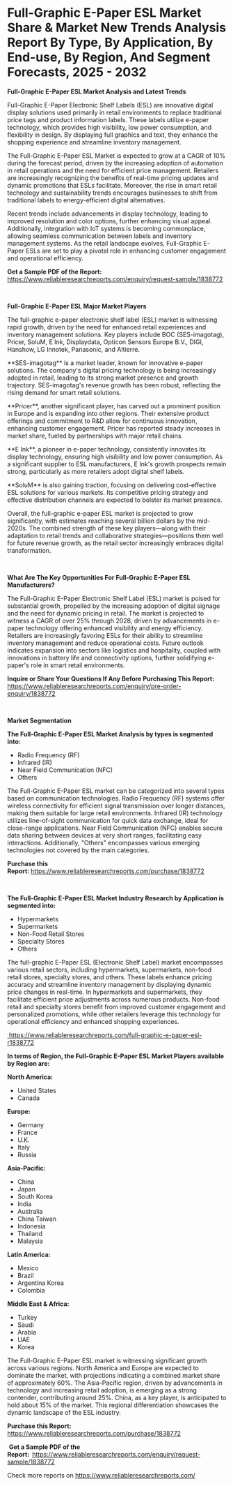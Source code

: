 <p><h1>Full-Graphic E-Paper ESL Market Share & Market New Trends Analysis Report By Type, By Application, By End-use, By Region, And Segment Forecasts, 2025 - 2032</h1></p><p><strong>Full-Graphic E-Paper ESL Market Analysis and Latest Trends</strong></p>
<p><p>Full-Graphic E-Paper Electronic Shelf Labels (ESL) are innovative digital display solutions used primarily in retail environments to replace traditional price tags and product information labels. These labels utilize e-paper technology, which provides high visibility, low power consumption, and flexibility in design. By displaying full graphics and text, they enhance the shopping experience and streamline inventory management. </p><p>The Full-Graphic E-Paper ESL Market is expected to grow at a CAGR of 10% during the forecast period, driven by the increasing adoption of automation in retail operations and the need for efficient price management. Retailers are increasingly recognizing the benefits of real-time pricing updates and dynamic promotions that ESLs facilitate. Moreover, the rise in smart retail technology and sustainability trends encourages businesses to shift from traditional labels to energy-efficient digital alternatives.</p><p>Recent trends include advancements in display technology, leading to improved resolution and color options, further enhancing visual appeal. Additionally, integration with IoT systems is becoming commonplace, allowing seamless communication between labels and inventory management systems. As the retail landscape evolves, Full-Graphic E-Paper ESLs are set to play a pivotal role in enhancing customer engagement and operational efficiency.</p></p>
<p><strong>Get a Sample PDF of the Report:&nbsp;</strong> <a href="https://www.reliableresearchreports.com/enquiry/request-sample/1838772?utm_campaign=2251&utm_medium=2&utm_source=Github&utm_content=ia&utm_term=05042025&utm_id=full-graphic-e-paper-esl">https://www.reliableresearchreports.com/enquiry/request-sample/1838772</a></p>
<p>&nbsp;</p>
<p><strong>Full-Graphic E-Paper ESL Major Market Players</strong></p>
<p><p>The full-graphic e-paper electronic shelf label (ESL) market is witnessing rapid growth, driven by the need for enhanced retail experiences and inventory management solutions. Key players include BOC (SES-imagotag), Pricer, SoluM, E Ink, Displaydata, Opticon Sensors Europe B.V., DIGI, Hanshow, LG Innotek, Panasonic, and Altierre.</p><p>**SES-imagotag** is a market leader, known for innovative e-paper solutions. The company's digital pricing technology is being increasingly adopted in retail, leading to its strong market presence and growth trajectory. SES-imagotag's revenue growth has been robust, reflecting the rising demand for smart retail solutions.</p><p>**Pricer**, another significant player, has carved out a prominent position in Europe and is expanding into other regions. Their extensive product offerings and commitment to R&D allow for continuous innovation, enhancing customer engagement. Pricer has reported steady increases in market share, fueled by partnerships with major retail chains.</p><p>**E Ink**, a pioneer in e-paper technology, consistently innovates its display technology, ensuring high visibility and low power consumption. As a significant supplier to ESL manufacturers, E Ink's growth prospects remain strong, particularly as more retailers adopt digital shelf labels.</p><p>**SoluM** is also gaining traction, focusing on delivering cost-effective ESL solutions for various markets. Its competitive pricing strategy and effective distribution channels are expected to bolster its market presence.</p><p>Overall, the full-graphic e-paper ESL market is projected to grow significantly, with estimates reaching several billion dollars by the mid-2020s. The combined strength of these key players—along with their adaptation to retail trends and collaborative strategies—positions them well for future revenue growth, as the retail sector increasingly embraces digital transformation.</p></p>
<p>&nbsp;</p>
<p><strong>What Are The Key Opportunities For Full-Graphic E-Paper ESL Manufacturers?</strong></p>
<p><p>The Full-Graphic E-Paper Electronic Shelf Label (ESL) market is poised for substantial growth, propelled by the increasing adoption of digital signage and the need for dynamic pricing in retail. The market is projected to witness a CAGR of over 25% through 2028, driven by advancements in e-paper technology offering enhanced visibility and energy efficiency. Retailers are increasingly favoring ESLs for their ability to streamline inventory management and reduce operational costs. Future outlook indicates expansion into sectors like logistics and hospitality, coupled with innovations in battery life and connectivity options, further solidifying e-paper's role in smart retail environments.</p></p>
<p><strong>Inquire or Share Your Questions If Any Before Purchasing This Report:</strong> <a href="https://www.reliableresearchreports.com/enquiry/pre-order-enquiry/1838772?utm_campaign=2251&utm_medium=2&utm_source=Github&utm_content=ia&utm_term=05042025&utm_id=full-graphic-e-paper-esl">https://www.reliableresearchreports.com/enquiry/pre-order-enquiry/1838772</a></p>
<p>&nbsp;</p>
<p><strong>Market Segmentation</strong></p>
<p><strong>The Full-Graphic E-Paper ESL Market Analysis by types is segmented into:</strong></p>
<p><ul><li>Radio Frequency (RF)</li><li>Infrared (IR)</li><li>Near Field Communication (NFC)</li><li>Others</li></ul></p>
<p><p>The Full-Graphic E-Paper ESL market can be categorized into several types based on communication technologies. Radio Frequency (RF) systems offer wireless connectivity for efficient signal transmission over longer distances, making them suitable for large retail environments. Infrared (IR) technology utilizes line-of-sight communication for quick data exchange, ideal for close-range applications. Near Field Communication (NFC) enables secure data sharing between devices at very short ranges, facilitating easy interactions. Additionally, "Others" encompasses various emerging technologies not covered by the main categories.</p></p>
<p><strong>Purchase this Report:&nbsp;</strong><a href="https://www.reliableresearchreports.com/purchase/1838772?utm_campaign=2251&utm_medium=2&utm_source=Github&utm_content=ia&utm_term=05042025&utm_id=full-graphic-e-paper-esl">https://www.reliableresearchreports.com/purchase/1838772</a></p>
<p>&nbsp;</p>
<p><strong>The Full-Graphic E-Paper ESL Market Industry Research by Application is segmented into:</strong></p>
<p><ul><li>Hypermarkets</li><li>Supermarkets</li><li>Non-Food Retail Stores</li><li>Specialty Stores</li><li>Others</li></ul></p>
<p><p>The full-graphic E-Paper ESL (Electronic Shelf Label) market encompasses various retail sectors, including hypermarkets, supermarkets, non-food retail stores, specialty stores, and others. These labels enhance pricing accuracy and streamline inventory management by displaying dynamic price changes in real-time. In hypermarkets and supermarkets, they facilitate efficient price adjustments across numerous products. Non-food retail and specialty stores benefit from improved customer engagement and personalized promotions, while other retailers leverage this technology for operational efficiency and enhanced shopping experiences.</p></p>
<p><a href="https://www.reliableresearchreports.com/full-graphic-e-paper-esl-r1838772?utm_campaign=2251&utm_medium=2&utm_source=Github&utm_content=ia&utm_term=05042025&utm_id=full-graphic-e-paper-esl">&nbsp;https://www.reliableresearchreports.com/full-graphic-e-paper-esl-r1838772</a></p>
<p><strong>In terms of Region, the Full-Graphic E-Paper ESL Market Players available by Region are:</strong></p>
<p>
    <p> <strong> North America: </strong>
        <ul>
            <li>United States</li>
            <li>Canada</li>
        </ul>
        </p> 
    <p> <strong> Europe: </strong>
        <ul>
            <li>Germany</li>
            <li>France</li>
            <li>U.K.</li>
            <li>Italy</li>
            <li>Russia</li>
        </ul>
        </p> 
    <p> <strong> Asia-Pacific: </strong>
        <ul>
            <li>China</li>
            <li>Japan</li>
            <li>South Korea</li>
            <li>India</li>
            <li>Australia</li>
            <li>China Taiwan</li>
            <li>Indonesia</li>
            <li>Thailand</li>
            <li>Malaysia</li>
        </ul>
        </p> 
    <p> <strong> Latin America: </strong>
        <ul>
            <li>Mexico</li>
            <li>Brazil</li>
            <li>Argentina Korea</li>
            <li>Colombia</li>
        </ul>
        </p> 
    <p> <strong> Middle East & Africa: </strong>
        <ul>
            <li>Turkey</li>
            <li>Saudi</li>
            <li>Arabia</li>
            <li>UAE</li>
            <li>Korea</li>
        </ul>
    </p>
    </p>
<p><p>The Full-Graphic E-Paper ESL market is witnessing significant growth across various regions. North America and Europe are expected to dominate the market, with projections indicating a combined market share of approximately 60%. The Asia-Pacific region, driven by advancements in technology and increasing retail adoption, is emerging as a strong contender, contributing around 25%. China, as a key player, is anticipated to hold about 15% of the market. This regional differentiation showcases the dynamic landscape of the ESL industry.</p></p>
<p><strong>Purchase this Report: </strong><a href="https://www.reliableresearchreports.com/purchase/1838772?utm_campaign=2251&utm_medium=2&utm_source=Github&utm_content=ia&utm_term=05042025&utm_id=full-graphic-e-paper-esl">https://www.reliableresearchreports.com/purchase/1838772</a></p>
<p>&nbsp;<strong>Get a Sample PDF of the Report:&nbsp;&nbsp;</strong><a href="https://www.reliableresearchreports.com/enquiry/request-sample/1838772?utm_campaign=2251&utm_medium=2&utm_source=Github&utm_content=ia&utm_term=05042025&utm_id=full-graphic-e-paper-esl">https://www.reliableresearchreports.com/enquiry/request-sample/1838772</a></p>
<p><strong></strong></p>
<p>Check more reports on <a href="https://www.reliableresearchreports.com/?utm_campaign=2251&utm_medium=2&utm_source=Github&utm_content=ia&utm_term=05042025&utm_id=full-graphic-e-paper-esl">https://www.reliableresearchreports.com/</a></p>